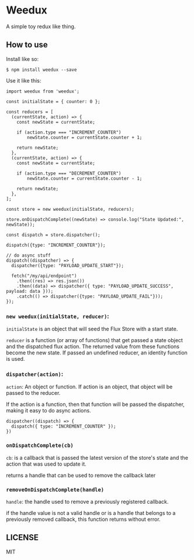 # Weedux

A simple toy redux like thing.

## How to use

Install like so:
```
$ npm install weedux --save
```

Use it like this:
```es6
import weedux from 'weedux';

const initialState = { counter: 0 };

const reducers = [
  (currentState, action) => {
    const newState = currentState;

    if (action.type === "INCREMENT_COUNTER")
        newState.counter = currentState.counter + 1;

    return newState;
  },
  (currentState, action) => {
    const newState = currentState;

    if (action.type === "DECREMENT_COUNTER")
        newState.counter = currentState.counter - 1;

    return newState;
  },
];

const store = new weedux(initialState, reducers);

store.onDispatchComplete((newState) => console.log("State Updated:", newState));

const dispatch = store.dispatcher();

dispatch({type: "INCREMENT_COUNTER"});

// do async stuff
dispatch((dispatcher) => {
  dispatcher({type: "PAYLOAD_UPDATE_START"});

  fetch("/my/api/endpoint")
    .then((res) => res.json())
    .then((data) => dispatcher({ type: "PAYLOAD_UPDATE_SUCCESS", payload: data }));
    .catch(() => dispatcher({type: "PAYLOAD_UPDATE_FAIL"}));
});
```

### `new weedux(initialState, reducer)`:

`initialState` is an object that will seed the Flux Store with a start state.

`reducer` is a function (or array of functions) that get passed a state object and the dispatched flux action. The returned value from these functions become the new state. If passed an undefined reducer, an identity function is used.


### `dispatcher(action)`:

`action`: An object or function. If action is an object, that object will be passed to the reducer.


If the action is a function, then that function will be passed the dispatcher, making it easy to do async actions.
```es6
dispatcher((dispatch) => {
  dispatch({ type: "INCREMENT_COUNTER" });
})
```

### `onDispatchComplete(cb)`

`cb`: is a callback that is passed the latest version of the store's state and the action that was used to update it.

returns a handle that can be used to remove the callback later


### `removeOnDispatchComplete(handle)`

`handle`: the handle used to remove a previously registered callback.

if the handle value is not a valid handle or is a handle that belongs to a previously removed callback, this function returns without error.

## LICENSE

MIT
